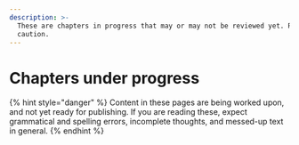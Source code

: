 ```yaml
---
description: >-
  These are chapters in progress that may or may not be reviewed yet. Read with
  caution.
---
```


# Chapters under progress

{% hint style="danger" %}
Content in these pages are being worked upon, and not yet ready for publishing. If you are reading these, expect grammatical and spelling errors, incomplete thoughts, and messed-up text in general.
{% endhint %}

